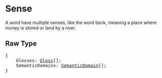 # Sense

A  word have multiple senses, like the word bank,
meaning a place where money is stored or land by a river.

## Raw Type

<pre>
{
    Glosses: <a href=gloss.md>Gloss</a>[];
    SemanticDomains: <a href=semanticDomain.md>SemanticDomain</a>[];
}
</pre>
